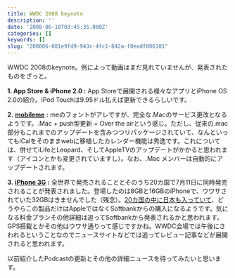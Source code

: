 ```yaml
---
title: WWDC 2008 keynote
description: ''
date: '2008-06-10T03:45:35.000Z'
categories: []
keywords: []
slug: "200806-081e9fd9-943c-4fc1-842a-f0eadf006101"
---
```

WWDC 2008のkeynote。例によって動画はまだ見れていませんが、発表されたものをざっと。

**1\. App Store & iPhone 2.0 :** App Storeで展開される様々なアプリとiPhone OS 2.0の紹介。iPod Touchは9.95ドル払えば更新できるらしいです。

**2\.** [**mobileme**](http://www.apple.com/jp/mobileme/) **:** meのフォントがアレですが、完全な.Macのサービス更改となるようです。.Mac + push型更新 + Over the airという感じ。ただし、従来の.mac部分もこれまでのアップデートを含みつつリパッケージされていて、なんといってもiCalをそのままwebに移植したカレンダー機能は秀逸です。これについては、併せてiLifeとLeopard、そしてAppleTVのアップデートがかかると思われます（アイコンとかも変更されていますし）。なお、.Mac メンバーは自動的にアップデートされます。

**3\.** [**iPhone 3G**](http://www.apple.com/jp/iphone/) **:** 全世界で発売されることとそのうち20カ国で7月11日に同時発売されることが発表されました。登場したのは8GBと16GBのiPhoneで、ウワサされていた32GBはきませんでした（残念）。[20カ国の中に日本も入っていて](http://www.apple.com/jp/iphone/countries/)、どうやらこの製品だけはAppleではなくSoftbankからの購入になるようです。気になる料金プランその他詳細は追ってSoftbankから発表されるかと思われます。GPS搭載とかその他はウワサ通りって感じですかね。WWDC会場では午後にさわれるということなのでニュースサイトなどでは追ってレビュー記事などが展開されると思われます。

以前紹介したPodcastの更新とその他の詳細ニュースを待ってみたいと思います。